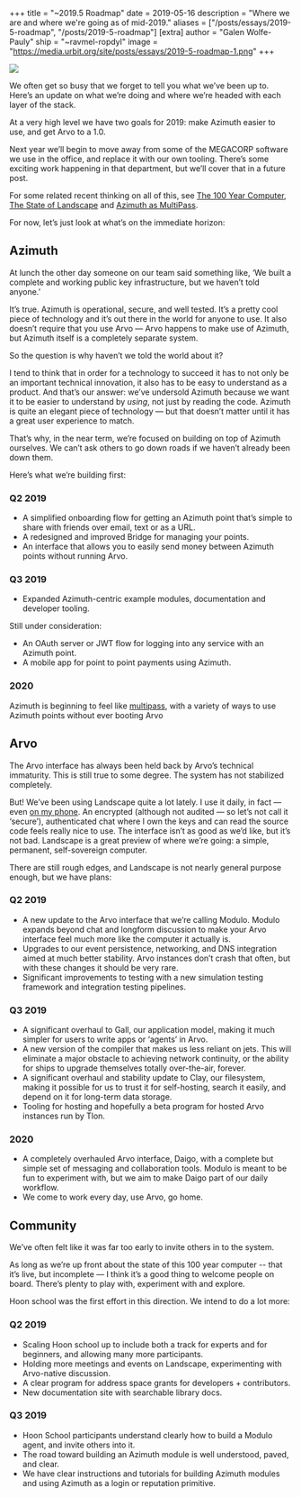 +++
title = "~2019.5 Roadmap"
date = 2019-05-16
description = "Where we are and where we're going as of mid-2019."
aliases = ["/posts/essays/2019-5-roadmap", "/posts/2019-5-roadmap"]
[extra]
author = "Galen Wolfe-Pauly"
ship = "~ravmel-ropdyl"
image = "https://media.urbit.org/site/posts/essays/2019-5-roadmap-1.png"
+++

![](https://media.urbit.org/site/posts/essays/2019-5-roadmap-1.png)

We often get so busy that we forget to tell you what we’ve been up to. Here’s an update on what we’re doing and where we’re headed with each layer of the stack.

At a very high level we have two goals for 2019: make Azimuth easier to use, and get Arvo to a 1.0.

Next year we’ll begin to move away from some of the MEGACORP software we use in the office, and replace it with our own tooling. There’s some exciting work happening in that department, but we’ll cover that in a future post.

For some related recent thinking on all of this, see [The 100 Year Computer](/posts/essays/the-100-year-computer/), [The State of Landscape](/posts/essays/the-state-of-landscape/) and [Azimuth as MultiPass](/posts/essays/azimuth-as-multipass/).

For now, let’s just look at what’s on the immediate horizon:

## Azimuth

At lunch the other day someone on our team said something like, ‘We built a complete and working public key infrastructure, but we haven’t told anyone.’

It’s true. Azimuth is operational, secure, and well tested. It’s a pretty cool piece of technology and it’s out there in the world for anyone to use. It also doesn’t require that you use Arvo — Arvo happens to make use of Azimuth, but Azimuth itself is a completely separate system.

So the question is why haven’t we told the world about it?

I tend to think that in order for a technology to succeed it has to not only be an important technical innovation, it also has to be easy to understand as a product. And that’s our answer: we’ve undersold Azimuth because we want it to be easier to understand by *using*, not just by reading the code. Azimuth is quite an elegant piece of technology — but that doesn’t matter until it has a great user experience to match.

That’s why, in the near term, we’re focused on building on top of Azimuth ourselves. We can’t ask others to go down roads if we haven’t already been down them.

Here’s what we’re building first:

### Q2 2019

- A simplified onboarding flow for getting an Azimuth point that’s simple to share with friends over email, text or as a URL.
- A redesigned and improved Bridge for managing your points.
- An interface that allows you to easily send money between Azimuth points without running Arvo.

### Q3 2019

- Expanded Azimuth-centric example modules, documentation and developer tooling.

Still under consideration:

- An OAuth server or JWT flow for logging into any service with an Azimuth point.
- A mobile app for point to point payments using Azimuth.

### 2020

Azimuth is beginning to feel like [multipass](/posts/essays/azimuth-as-multipass/), with a variety of ways to use Azimuth points without ever booting Arvo

## Arvo

The Arvo interface has always been held back by Arvo’s technical immaturity. This is still true to some degree. The system has not stabilized completely.

But! We’ve been using Landscape quite a lot lately. I use it daily, in fact — even [on my phone](https://itunes.apple.com/us/app/landscape-urbit/id1393148862). An encrypted (although not audited — so let’s not call it ‘secure’), authenticated chat where I own the keys and can read the source code feels really nice to use. The interface isn’t as good as we’d like, but it’s not bad. Landscape is a great preview of where we’re going: a simple, permanent, self-sovereign computer.

There are still rough edges, and Landscape is not nearly general purpose enough, but we have plans:

### Q2 2019

- A new update to the Arvo interface that we’re calling Modulo. Modulo expands beyond chat and longform discussion to make your Arvo interface feel much more like the computer it actually is.
- Upgrades to our event persistence, networking, and DNS integration aimed at much better stability. Arvo instances don’t crash that often, but with these changes it should be very rare.
- Significant improvements to testing with a new simulation testing framework and integration testing pipelines.

### Q3 2019

- A significant overhaul to Gall, our application model, making it much simpler for users to write apps or ‘agents’ in Arvo.
- A new version of the compiler that makes us less reliant on jets. This will eliminate a major obstacle to achieving network continuity, or the ability for ships to upgrade themselves totally over-the-air, forever.
- A significant overhaul and stability update to Clay, our filesystem, making it possible for us to trust it for self-hosting, search it easily, and depend on it for long-term data storage.
- Tooling for hosting and hopefully a beta program for hosted Arvo instances run by Tlon.

### 2020

- A completely overhauled Arvo interface, Daigo, with a complete but simple set of messaging and collaboration tools. Modulo is meant to be fun to experiment with, but we aim to make Daigo part of our daily workflow.
- We come to work every day, use Arvo, go home.

## Community

We’ve often felt like it was far too early to invite others in to the system.

As long as we’re up front about the state of this 100 year computer -- that it’s live, but incomplete — I think it’s a good thing to welcome people on board. There’s plenty to play with, experiment with and explore.

Hoon school was the first effort in this direction. We intend to do a lot more:

### Q2 2019

- Scaling Hoon school up to include both a track for experts and for beginners, and allowing many more participants.
- Holding more meetings and events on Landscape, experimenting with Arvo-native discussion.
- A clear program for address space grants for developers + contributors.
- New documentation site with searchable library docs.

### Q3 2019

- Hoon School participants understand clearly how to build a Modulo agent, and invite others into it.
- The road toward building an Azimuth module is well understood, paved, and clear.
- We have clear instructions and tutorials for building Azimuth modules and using Azimuth as a login or reputation primitive.
